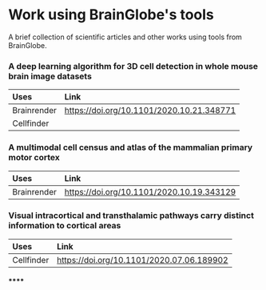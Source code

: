 # Work using BrainGlobe's tools

A brief collection of scientific articles and other works using tools from BrainGlobe.

### **A deep learning algorithm for 3D cell detection in whole mouse brain image datasets**

| **Uses** | Link |
| :--- | :--- |
| Brainrender | [https://doi.org/10.1101/2020.10.21.348771 ](https://doi.org/10.1101/2020.10.21.348771%20) |
| Cellfinder |  |

### A multimodal cell census and atlas of the mammalian primary motor cortex

| Uses | Link |
| :--- | :--- |
| Brainrender | [https://doi.org/10.1101/2020.10.19.343129 ](https://doi.org/10.1101/2020.10.19.343129%20) |

### Visual intracortical and transthalamic pathways carry distinct information to cortical areas

| **Uses** | Link |
| :--- | :--- |
| Cellfinder | [https://doi.org/10.1101/2020.07.06.189902 ](https://doi.org/10.1101/2020.07.06.189902%20) |

#### \*\*\*\*



